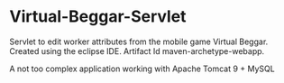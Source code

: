 # Virtual-Beggar-Servlet
Servlet to edit worker attributes from the mobile game Virtual Beggar. 
Created using the eclipse IDE. Artifact Id maven-archetype-webapp.

A not too complex application working with Apache Tomcat 9 + MySQL
